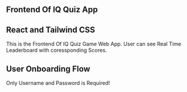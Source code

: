## Frontend Of IQ Quiz App

## React and Tailwind CSS

This is the Frontend Of IQ Quiz Game Web App.
User can see Real Time Leaderboard with coressponding Scores.

## User Onboarding Flow

Only Username and Password is Required!
